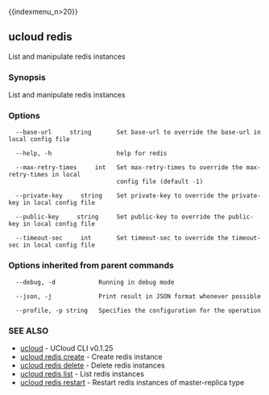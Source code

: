 {{indexmenu_n>20}}

## ucloud redis

List and manipulate redis instances

### Synopsis

List and manipulate redis instances

### Options

```
  --base-url     string       Set base-url to override the base-url in local config file 

  --help, -h                  help for redis 

  --max-retry-times     int   Set max-retry-times to override the max-retry-times in local
                              config file (default -1) 

  --private-key     string    Set private-key to override the private-key in local config file 

  --public-key     string     Set public-key to override the public-key in local config file 

  --timeout-sec     int       Set timeout-sec to override the timeout-sec in local config file 

```

### Options inherited from parent commands

```
  --debug, -d            Running in debug mode 

  --json, -j             Print result in JSON format whenever possible 

  --profile, -p string   Specifies the configuration for the operation 

```

### SEE ALSO

* [ucloud](developer/cli/cmd/ucloud)	 - UCloud CLI v0.1.25
* [ucloud redis create](developer/cli/cmd/ucloud/redis/create)	 - Create redis instance
* [ucloud redis delete](developer/cli/cmd/ucloud/redis/delete)	 - Delete redis instances
* [ucloud redis list](developer/cli/cmd/ucloud/redis/list)	 - List redis instances
* [ucloud redis restart](developer/cli/cmd/ucloud/redis/restart)	 - Restart redis instances of master-replica type

